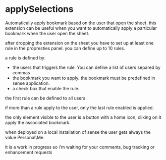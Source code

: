 # applySelections
Automatically apply bookmark based on the user that open the sheet.
this extension can be useful when you want to automatically apply a particular bookmark when the user open the sheet.

after dropping the extension on the sheet you have to set up at least one rule in the propresties panel.
you can define up to 10 rules.

a rule is defined by:
- the users that triggers the rule. You can define a list of users separed by commas
- the bookmark you want to apply. the bookmark must be predefined in sense application.
- a check box that enable the rule.

the first rule can be defined to all users.

if more than a rule apply to the user, only the last rule enabled is applied.

the only element visible to the user is a button with a home icon, cliking on it apply the associated bookmark.

when deployed on a local installation of sense the user gets always the value Personal\Me.

it is a work in progress so i'm waiting for your comments, bug tracking or enhancement requests
